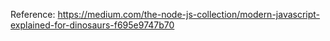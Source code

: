 Reference: https://medium.com/the-node-js-collection/modern-javascript-explained-for-dinosaurs-f695e9747b70
